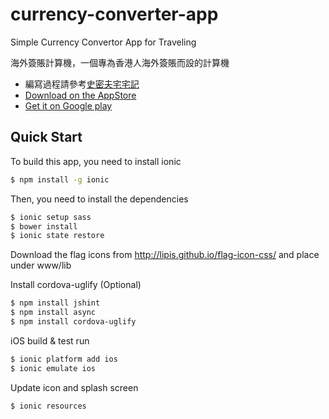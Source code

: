 # currency-converter-app
Simple Currency Convertor App for Traveling

海外簽賬計算機，一個專為香港人海外簽賬而設的計算機

* 編寫過程請參考[史密夫宅宅記](https://smithbloghk.wordpress.com/2015/06/01/齊來寫app-實戰用ionic寫匯率計算機-前言/)
* [Download on the AppStore](https://itunes.apple.com/hk/app/oocard/id998184074?mt=8)
* [Get it on Google play](https://play.google.com/store/apps/details?id=smithbloghk.currencyconverter)

## Quick Start

To build this app, you need to install ionic

```bash
$ npm install -g ionic
```

Then, you need to install the dependencies 

```bash
$ ionic setup sass
$ bower install
$ ionic state restore
```

Download the flag icons from http://lipis.github.io/flag-icon-css/
and place under www/lib

Install cordova-uglify (Optional)
```bash
$ npm install jshint
$ npm install async
$ npm install cordova-uglify
```

iOS build & test run

```bash
$ ionic platform add ios
$ ionic emulate ios
```

Update icon and splash screen
```bash
$ ionic resources
```